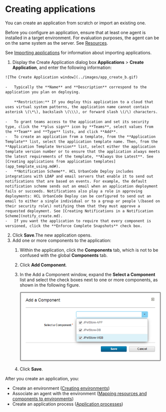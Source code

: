 # Creating applications

You can create an application from scratch or import an existing one.

Before you configure an application, ensure that at least one agent is installed in a target environment. For evaluation purposes, the agent can be on the same system as the server. See [Resources](resources_ch.md).

See [Importing applications](app_import.md) for information about importing applications.

1.   Display the Create Application dialog box **Applications** \> **Create Application**, and enter the following information: 

    ![The Create Application window](../images/app_create_b.gif)

    -   Typically the **Name** and **Description** correspond to the application you plan on deploying.

        **Restriction:** If you deploy this application to a cloud that uses virtual system patterns, the application name cannot contain asterisk \(\*\), backslash \(\\\), or forward slash \(/\) characters.

    -   To grant teams access to the application and set its security type, click the **plus sign** icon by **Teams**, select values from the **Team** and **Type** lists, and click **Add**.
    -   To create an application from a template, from the **Application Template** list, select the application template name. Then, from the **Application Template Version** list, select either the application template version number or to ensure that the application always meets the latest requirements of the template, **Always Use Latest**. See [Creating applications from application templates](app_template_using.md#).
    -   **Notification Scheme**. HCL UrbanCode Deploy includes integrations with LDAP and email servers that enable it to send out notifications that are based on events. For example, the default notification scheme sends out an email when an application deployment fails or succeeds. Notifications also play a role in approving deployments: HCL UrbanCode Deploy can be configured to send out an email to either a single individual or to a group or people \(based on their security role\) notifying them that they must approve a requested deployment. See [Creating Notifications in a Notification Scheme](notify_create.md).
    -   If you want the application to require that every component is versioned, click the **Enforce Complete Snapshots** check box.
2.  Click **Save**.The new application opens.
3.  Add one or more components to the application: 
    1.  Within the application, click the **Components** tab, which is not to be confused with the global **Components** tab. 
    2.  Click **Add Component**. 
    3.  In the Add a Component window, expand the **Select a Component** list and select the check boxes next to one or more components, as shown in the following figure.

        ![Selecting components to add to the application](../images/app_create_a.gif)

    4.  Click **Save**.

After you create an application, you:

-   Create an environment \([Creating environments](app_environment_create.md)\)
-   Associate an agent with the environment \([Mapping resources and components to environments](app_environment_mapping.md)\)
-   Create an application process \([Application processes](app_process.md)\)

